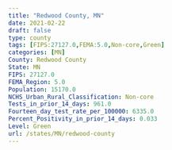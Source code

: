 ```yaml
---
title: "Redwood County, MN"
date: 2021-02-22
draft: false
type: county
tags: [FIPS:27127.0,FEMA:5.0,Non-core,Green]
categories: [MN]
County: Redwood County
State: MN
FIPS: 27127.0
FEMA_Region: 5.0
Population: 15170.0
NCHS_Urban_Rural_Classification: Non-core
Tests_in_prior_14_days: 961.0
Fourteen_day_test_rate_per_100000: 6335.0
Percent_Positivity_in_prior_14_days: 0.033
Level: Green
url: /states/MN/redwood-county
---
```



